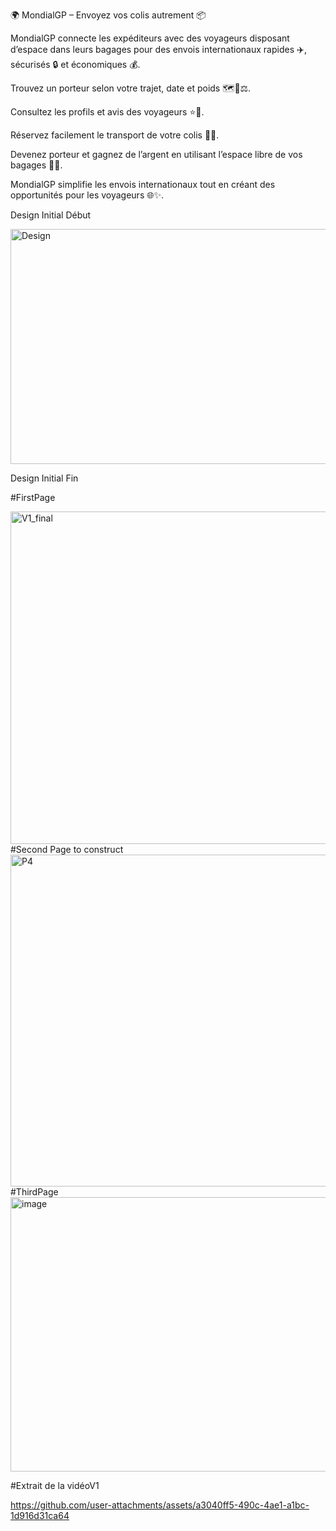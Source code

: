 🌍 MondialGP – Envoyez vos colis autrement 📦

MondialGP connecte les expéditeurs avec des voyageurs disposant d’espace dans leurs bagages pour des envois internationaux rapides ✈️, sécurisés 🔒 et économiques 💰.

Trouvez un porteur selon votre trajet, date et poids 🗺️📅⚖️.

Consultez les profils et avis des voyageurs ⭐👤.

Réservez facilement le transport de votre colis 📝🚚.

Devenez porteur et gagnez de l’argent en utilisant l’espace libre de vos bagages 💼💸.

MondialGP simplifie les envois internationaux tout en créant des opportunités pour les voyageurs 🌐✨.

Design Initial Début

<img width="631" height="376" alt="Design" src="https://github.com/user-attachments/assets/775b9d69-ad4b-4acc-ab50-f4e4622934fa" />

Design Initial Fin

#FirstPage

<img width="936" height="532" alt="V1_final" src="https://github.com/user-attachments/assets/003f9a73-8190-48fa-b79f-e91d39ab6c96" />
#Second Page to construct

<img width="946" height="531" alt="P4" src="https://github.com/user-attachments/assets/a2291fef-106a-4691-b8f4-8e8e91a7a08b" />
#ThirdPage
<img width="937" height="439" alt="image" src="https://github.com/user-attachments/assets/a51f1891-9bf0-41dc-bfc9-39afba6edff5" />


#Extrait de la vidéoV1


https://github.com/user-attachments/assets/a3040ff5-490c-4ae1-a1bc-1d916d31ca64



